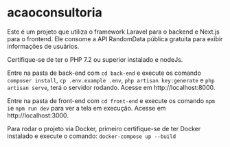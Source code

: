 # acaoconsultoria

Este é um projeto que utiliza o framework Laravel para o backend e Next.js para o frontend. Ele consome a API RandomData pública gratuita para exibir informações de usuários.

Certifique-se de ter o PHP 7.2 ou superior instalado e nodeJs.

Entre na pasta de back-end com ```cd back-end``` e execute os comando
```composer install```, ```cp .env.example .env```, ```php artisan key:generate``` e ```php artisan serve```, terá o servidor rodando. Acesse em http://localhost:8000.

Entre na pasta de front-end com ```cd front-end``` e execute os comando
```npm i```e ```npm run dev``` para ver a tela em execução. Acesse em http://localhost:3000.

Para rodar o projeto via Docker, primeiro certifique-se de ter Docker instalado e execute o comando:
```docker-compose up --build```




